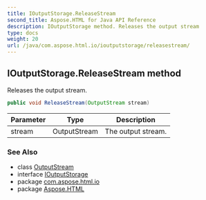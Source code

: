 ```yaml
---
title: IOutputStorage.ReleaseStream
second_title: Aspose.HTML for Java API Reference
description: IOutputStorage method. Releases the output stream
type: docs
weight: 20
url: /java/com.aspose.html.io/ioutputstorage/releasestream/
---
```

## IOutputStorage.ReleaseStream method

Releases the output stream.

```java
public void ReleaseStream(OutputStream stream)
```

| Parameter | Type | Description |
| --- | --- | --- |
| stream | OutputStream | The output stream. |

### See Also

* class [OutputStream](../../outputstream/)
* interface [IOutputStorage](../)
* package [com.aspose.html.io](../../ioutputstorage/)
* package [Aspose.HTML](../../../)
